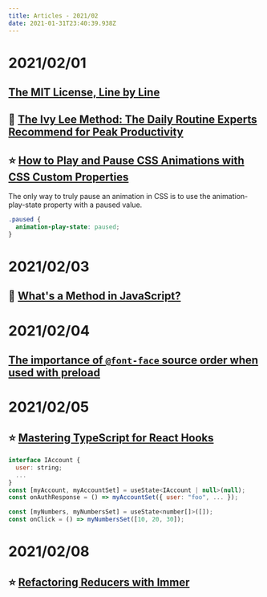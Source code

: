 ```yaml
---
title: Articles - 2021/02
date: 2021-01-31T23:40:39.938Z
---
```

# 2021/02/01

## [The MIT License, Line by Line](https://writing.kemitchell.com/2016/09/21/MIT-License-Line-by-Line.html)

## 🌟 [The Ivy Lee Method: The Daily Routine Experts Recommend for Peak Productivity](https://jamesclear.com/ivy-lee)

## ⭐️ [How to Play and Pause CSS Animations with CSS Custom Properties](https://css-tricks.com/how-to-play-and-pause-css-animations-with-css-custom-properties/)

The only way to truly pause an animation in CSS is to use the animation-play-state property with a paused value.
```css
.paused {
  animation-play-state: paused;
}
```

# 2021/02/03

## 🌠 [What's a Method in JavaScript?](https://dmitripavlutin.com/javascript-method/)

# 2021/02/04

## [The importance of `@font-face` source order when used with preload](https://nooshu.github.io/blog/2021/01/23/the-importance-of-font-face-source-order-when-used-with-preload/)

# 2021/02/05

## ⭐️ [Mastering TypeScript for React Hooks](https://medium.com/javascript-in-plain-english/mastering-typescript-for-react-hooks-3e9e9e3797d7)

```javascript
interface IAccount {
  user: string;
  ...
}
const [myAccount, myAccountSet] = useState<IAccount | null>(null);
const onAuthResponse = () => myAccountSet({ user: "foo", ... });

const [myNumbers, myNumbersSet] = useState<number[]>([]);
const onClick = () => myNumbersSet([10, 20, 30]);
```

# 2021/02/08

## ⭐️ [Refactoring Reducers with Immer](https://bjcant.dev/refactoring-reducers-with-immer/)

